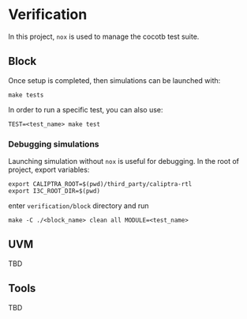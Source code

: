 # Verification

In this project, `nox` is used to manage the cocotb test suite.

## Block

Once setup is completed, then simulations can be launched with:

```{bash}
make tests
```

In order to run a specific test, you can also use:

```{bash}
TEST=<test_name> make test
```

### Debugging simulations

Launching simulation without `nox` is useful for debugging. In the root of project, export variables:

```{bash}
export CALIPTRA_ROOT=$(pwd)/third_party/caliptra-rtl
export I3C_ROOT_DIR=$(pwd)
```

enter `verification/block` directory and run

```{bash}
make -C ./<block_name> clean all MODULE=<test_name>
```

## UVM

TBD

## Tools

TBD

